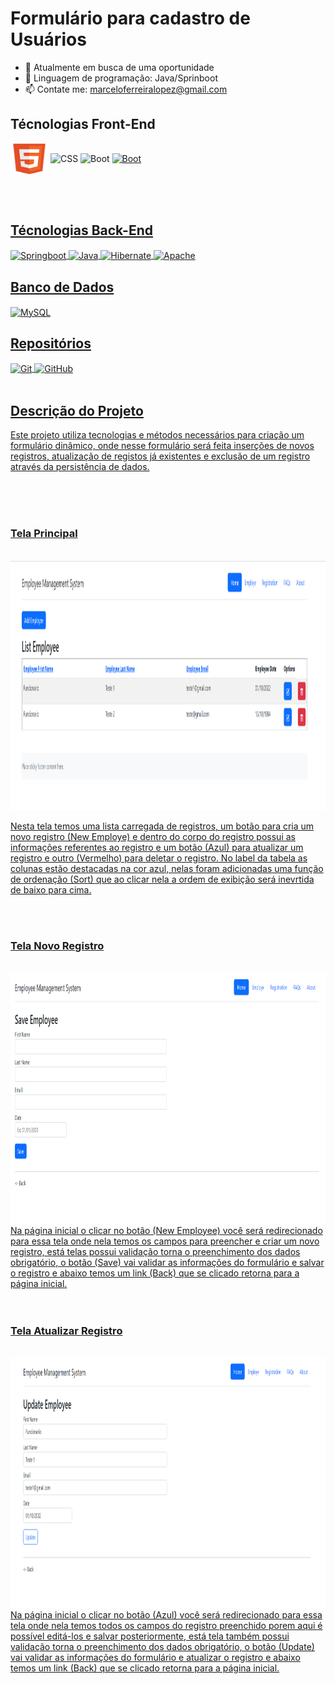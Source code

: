# Formulário para cadastro de Usuários

- 🔭 Atualmente em busca de uma oportunidade
- 🌱 Linguagem de programação: Java/Sprinboot
- 📫 Contate me: marceloferreiralopez@gmail.com<br>


 <div><h2>Técnologias Front-End</h2></div>
  <div style="display: inline_block"> 
   <img align="center" alt="HTML" height="50" width="60" src="https://raw.githubusercontent.com/devicons/devicon/master/icons/html5/html5-original.svg">
   <img align="center" alt="CSS" height="50" width="60" src="https://icongr.am/devicon/css3-original.svg?size=128&color=currentColor">
   <img align="center" alt="Boot" height="50" width="60" src="https://cdn.jsdelivr.net/gh/devicons/devicon/icons/bootstrap/bootstrap-plain.svg">
<a target="_blank" href="https://icons8.com/icon/iWpVsSkAqPpZ/thymeleaf"/>
 <img align="center" alt="Boot" height="60" width="60" src="https://img.icons8.com/color/48/null/thymeleaf.png"">

   <br> <br>      
  </div>
  
  <h2>Técnologias Back-End</h2>
    <div style="display: inline_block"> 
  <img align="center" alt="Springboot" height="50" width="60" src="https://cdn.jsdelivr.net/gh/devicons/devicon/icons/spring/spring-original.svg">
  <img align="center" alt="Java" height="50" width="75" src="https://cdn.jsdelivr.net/gh/devicons/devicon/icons/java/java-original.svg">
  <img align="center" alt="Hibernate" height="85" width="95" src="https://www.vectorlogo.zone/logos/hibernate/hibernate-ar21.svg">
  <img align="center" alt="Apache" height="85" width="95" src="https://www.vectorlogo.zone/logos/apache/apache-official.svg">
   </div>
   
  <div><h2>Banco de Dados</h2></div>
   <div style="display: inline_block"> 
     <img align="center" alt="MySQL" height="70" width="70" src="https://cdn.jsdelivr.net/gh/devicons/devicon/icons/mysql/mysql-original-wordmark.svg"> 
  </div> 
 
  <div><h2>Repositórios</h2></div>
  <div style="display: inline_block"> 
 <img align="center" alt="Git" height="55" width="70" src="https://icongr.am/devicon/git-original.svg?size=148&color=currentColor">
 <img align="center" alt="GitHub" height="55" width="70" src="https://cdn.jsdelivr.net/gh/devicons/devicon/icons/github/github-original.svg">
   <br><br>
  </div>
</div>  

 <div><h2>Descrição do Projeto</h2></div>
  <div style="display: inline_block"> 
  Este projeto utiliza tecnologias e métodos necessários para criação um formulário dinâmico, onde nesse formulário será feita inserções de novos registros, atualização de registos já existentes e exclusão de um registro através da persistência de dados.
   
  </div>
  <br>
</div>  

<br><br>
<div><h3>Tela Principal</h3></div>

<br>
<img alt="JS" height="400" width="1100" src="https://github.com/MarceloFLopez/CadastroUsuarios/blob/master/form_basic.PNG">

Nesta tela temos uma lista carregada de registros, um botão para cria um novo registro (New Employe) e dentro do corpo do registro possui as
informações referentes ao registro e um botão (Azul) para atualizar um registro e outro (Vermelho) para deletar o registro.
No label da tabela as colunas estão destacadas na cor azul, nelas foram adicionadas uma função de ordenação (Sort) que ao clicar nela a ordem de exibição será inevrtida de baixo para cima.

<div style="display: inline_block">    
   <br><br>
  </div>
</div>  

<div><h3>Tela Novo Registro</h3></div>
<br>
<img height="400" width="1100" src="https://github.com/MarceloFLopez/CadastroUsuarios/blob/c25368226b51941f26744adb716c6138c8d9301d/form_register.PNG">
Na página inicial o clicar no botão (New Employee) você será redirecionado para essa tela onde nela temos os campos para preencher e criar um novo registro,
está telas possui validação torna o preenchimento dos dados obrigatório, o botão (Save) vai validar as informações do formulário e salvar o registro e abaixo temos um link (Back) que se clicado retorna para a página inicial.

<div style="display: inline_block">    
   <br><br>
  </div>
</div> 

<div><h3>Tela Atualizar Registro</h3></div>
<br>
<img height="400" width="1100" src="https://github.com/MarceloFLopez/CadastroUsuarios/blob/master/form_update.PNG">
Na página inicial o clicar no botão (Azul) você será redirecionado para essa tela onde nela temos todos os campos do registro preenchido porem aqui é possível editá-los e salvar posteriormente, está tela também possui validação torna o preenchimento dos dados obrigatório, o botão (Update) vai validar as informações do formulário e atualizar o registro e abaixo temos um link (Back) que se clicado retorna para a página inicial.

<div style="display: inline_block">    
   <br><br>
  </div>
</div>

